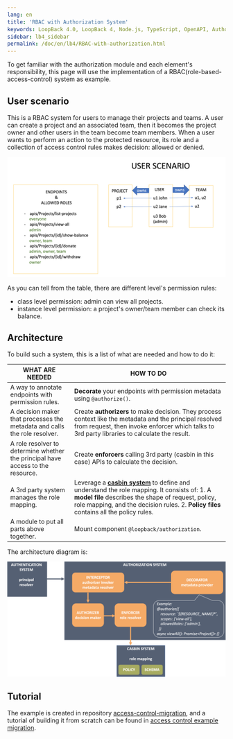 ```yaml
---
lang: en
title: 'RBAC with Authorization System'
keywords: LoopBack 4.0, LoopBack 4, Node.js, TypeScript, OpenAPI, Authorization
sidebar: lb4_sidebar
permalink: /doc/en/lb4/RBAC-with-authorization.html
---
```


To get familiar with the authorization module and each element's responsibility,
this page will use the implementation of a RBAC(role-based-access-control)
system as example.

## User scenario

This is a RBAC system for users to manage their projects and teams. A user can
create a project and an associated team, then it becomes the project owner and
other users in the team become team members. When a user wants to perform an
action to the protected resource, its role and a collection of access control
rules makes decision: allowed or denied.

![User scenario](./imgs/authorization-rbac-user-scenario.png)

As you can tell from the table, there are different level's permission rules:

- class level permission: admin can view all projects.
- instance level permission: a project's owner/team member can check its
  balance.

## Architecture

To build such a system, this is a list of what are needed and how to do it:

| WHAT ARE NEEDED                                                                 | HOW TO DO                                                                                                                                                                                                                                                              |
| ------------------------------------------------------------------------------- | ---------------------------------------------------------------------------------------------------------------------------------------------------------------------------------------------------------------------------------------------------------------------- |
| A way to annotate endpoints with permission rules.                              | **Decorate** your endpoints with permission metadata using `@authorize()`.                                                                                                                                                                                             |
| A decision maker that processes the metadata and calls the role resolver.       | Create **authorizers** to make decision. They process context like the metadata and the principal resolved from request, then invoke enforcer which talks to 3rd party libraries to calculate the result.                                                              |
| A role resolver to determine whether the principal have access to the resource. | Create **enforcers** calling 3rd party (casbin in this case) APIs to calculate the decision.                                                                                                                                                                           |
| A 3rd party system manages the role mapping.                                    | Leverage a **[casbin system](https://casbin.org/en/)** to define and understand the role mapping. It consists of: 1. A **model file** describes the shape of request, policy, role mapping, and the decision rules. 2. **Policy files** contains all the policy rules. |
| A module to put all parts above together.                                       | Mount component `@loopback/authorization`.                                                                                                                                                                                                                             |

The architecture diagram is:

![RBAC architecture](./imgs/authorization-rbac-architecture.png)

## Tutorial

The example is created in repository
[access-control-migration](https://github.com/strongloop/loopback-next/tree/master/examples/access-control-migration),
and a tutorial of building it from scratch can be found in
[access control example migration](./migration/auth/example).
